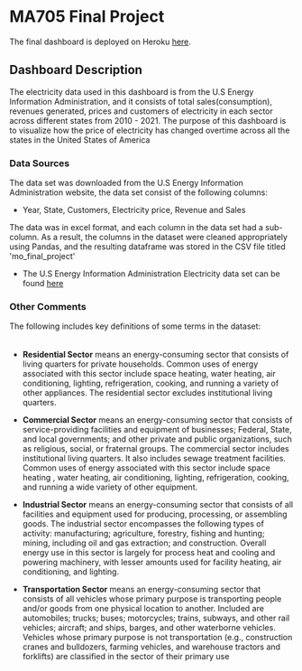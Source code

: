 # MA705 Final Project

The final dashboard is deployed on Heroku [here](https://ma705bostonuniversities.herokuapp.com).

## Dashboard Description
The electricity data used in this dashboard is from the U.S Energy 
Information Administration, and it consists of total sales(consumption),
revenues generated, prices and customers of electricity in each 
sector across different states from 2010 - 2021.
The purpose of this dashboard is to visualize how the price of electricity has changed 
overtime across all the states in the United States of America

### Data Sources
The data set was downloaded from the U.S Energy
Information Administration website, the data set consist of the following columns:
- Year, State, Customers, Electricity price, Revenue and Sales

The data was in excel format, and each column in the data set had a sub-column. 
As a result, the columns in the dataset were cleaned appropriately using Pandas,
and the resulting dataframe was stored in the CSV file titled 'mo_final_project' 

- The U.S Energy Information Administration Electricity
data set can be found [here](https://www.eia.gov/electricity/data.php)

### Other Comments
The following includes key definitions of some terms in the dataset:
######
- **Residential Sector** means an energy-consuming sector that consists of living 
quarters for private households. Common uses of energy associated with this
sector include space heating, water heating, air conditioning, lighting, 
refrigeration, cooking, and running a variety of other appliances. 
The residential sector excludes institutional living quarters.

- **Commercial Sector** means an energy-consuming sector that consists of 
service-providing facilities and equipment of businesses; Federal, State,
and local governments; and other private and public organizations, such as religious, social, 
or fraternal groups. The commercial sector includes institutional living quarters. It also includes 
sewage treatment facilities. Common uses of energy associated with this sector include space heating
, water heating, air conditioning, lighting, refrigeration, cooking, and running a wide variety 
of other equipment.
- **Industrial Sector** means an energy-consuming sector that consists of all facilities and equipment 
used for producing, processing, or assembling goods. The industrial sector encompasses the 
following types of activity: manufacturing; agriculture, forestry, fishing and hunting; mining,
including oil and gas extraction; and construction. Overall energy use in this sector is largely 
for process heat and cooling and powering machinery, with lesser amounts used for facility heating, 
air conditioning, and lighting.
- **Transportation Sector** means an energy-consuming sector that consists of all vehicles 
whose primary purpose is transporting people and/or goods from one physical location to another. 
Included are automobiles; trucks; buses; motorcycles; trains, subways, and other rail vehicles; 
aircraft; and ships, barges, and other waterborne vehicles. Vehicles whose primary purpose is not 
transportation (e.g., construction cranes and bulldozers, farming vehicles, and warehouse tractors 
and forklifts) are classified in the sector of their primary use
